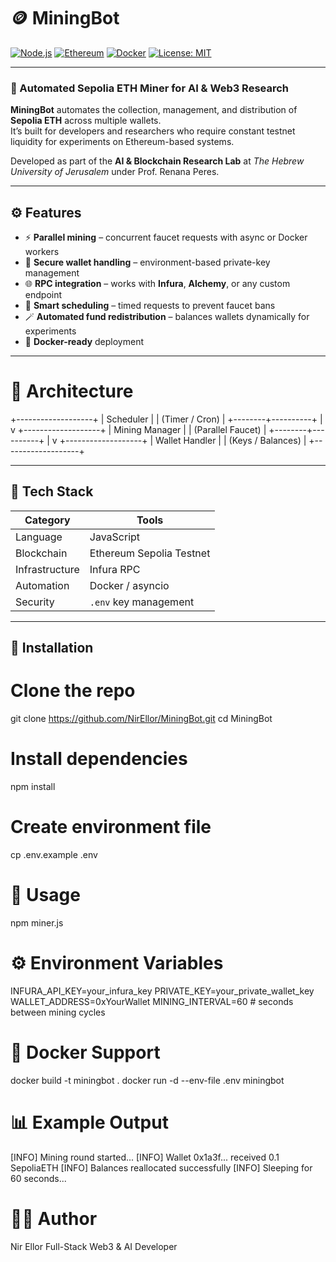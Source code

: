 # 🪙 MiningBot

[![Node.js](https://img.shields.io/badge/Node.js-18%2B-339933?logo=node.js&logoColor=white)](https://nodejs.org/)
[![Ethereum](https://img.shields.io/badge/Ethereum-Sepolia-purple?logo=ethereum&logoColor=white)](https://ethereum.org/)
[![Docker](https://img.shields.io/badge/Docker-ready-0db7ed?logo=docker&logoColor=white)](https://www.docker.com/)
[![License: MIT](https://img.shields.io/badge/License-MIT-yellow.svg)](https://opensource.org/licenses/MIT)

---

### 🤖 Automated Sepolia ETH Miner for AI & Web3 Research

**MiningBot** automates the collection, management, and distribution of **Sepolia ETH** across multiple wallets.  
It’s built for developers and researchers who require constant testnet liquidity for experiments on Ethereum-based systems.  

Developed as part of the **AI & Blockchain Research Lab** at *The Hebrew University of Jerusalem* under Prof. Renana Peres.

---

## ⚙️ Features

- ⚡ **Parallel mining** – concurrent faucet requests with async or Docker workers  
- 🔐 **Secure wallet handling** – environment-based private-key management  
- 🌐 **RPC integration** – works with **Infura**, **Alchemy**, or any custom endpoint  
- 🧠 **Smart scheduling** – timed requests to prevent faucet bans  
- 🪄 **Automated fund redistribution** – balances wallets dynamically for experiments  
- 🧰 **Docker-ready** deployment

---

# 🧭 Architecture
+-------------------+
| Scheduler |
| (Timer / Cron) |
+--------+----------+
|
v
+-------------------+
| Mining Manager |
| (Parallel Faucet) |
+--------+----------+
|
v
+-------------------+
| Wallet Handler |
| (Keys / Balances) |
+-------------------+


---

## 🧩 Tech Stack

| Category | Tools |
|-----------|-------|
| Language |  JavaScript |
| Blockchain |  Ethereum Sepolia Testnet |
| Infrastructure |  Infura RPC |
| Automation |  Docker / asyncio |
| Security |  `.env` key management |

---

## 🔧 Installation

# Clone the repo
git clone https://github.com/NirEllor/MiningBot.git
cd MiningBot

# Install dependencies
npm install

# Create environment file
cp .env.example .env

# 🧠 Usage
npm miner.js

# ⚙️ Environment Variables
INFURA_API_KEY=your_infura_key
PRIVATE_KEY=your_private_wallet_key
WALLET_ADDRESS=0xYourWallet
MINING_INTERVAL=60   # seconds between mining cycles

# 🐳 Docker Support
docker build -t miningbot .
docker run -d --env-file .env miningbot


# 📊 Example Output
[INFO] Mining round started...
[INFO] Wallet 0x1a3f... received 0.1 SepoliaETH
[INFO] Balances reallocated successfully
[INFO] Sleeping for 60 seconds...

# 👨‍💻 Author
Nir Ellor
Full-Stack Web3 & AI Developer


